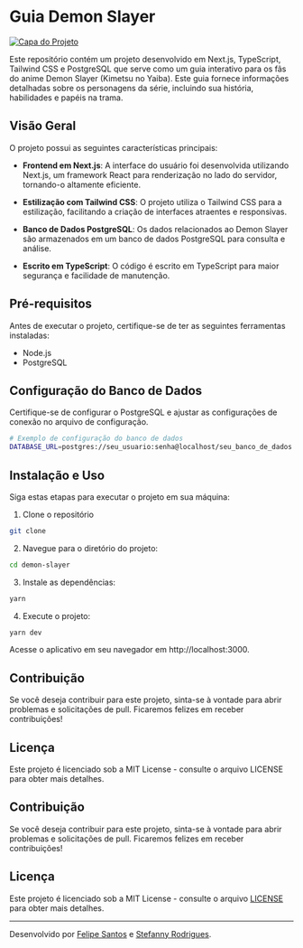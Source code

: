 # Guia Demon Slayer

[![Capa do Projeto](https://static.wikia.nocookie.net/kimetsu-no-yaiba/images/7/75/Anime_Slide.png)](https://github.com/FelipeSantos92Dev/demon-slayer)

Este repositório contém um projeto desenvolvido em Next.js, TypeScript, Tailwind CSS e PostgreSQL que serve como um guia interativo para os fãs do anime Demon Slayer (Kimetsu no Yaiba). Este guia fornece informações detalhadas sobre os personagens da série, incluindo sua história, habilidades e papéis na trama.

## Visão Geral

O projeto possui as seguintes características principais:

- **Frontend em Next.js**: A interface do usuário foi desenvolvida utilizando Next.js, um framework React para renderização no lado do servidor, tornando-o altamente eficiente.

- **Estilização com Tailwind CSS**: O projeto utiliza o Tailwind CSS para a estilização, facilitando a criação de interfaces atraentes e responsivas.

- **Banco de Dados PostgreSQL**: Os dados relacionados ao Demon Slayer são armazenados em um banco de dados PostgreSQL para consulta e análise.

- **Escrito em TypeScript**: O código é escrito em TypeScript para maior segurança e facilidade de manutenção.

## Pré-requisitos

Antes de executar o projeto, certifique-se de ter as seguintes ferramentas instaladas:

- Node.js
- PostgreSQL

## Configuração do Banco de Dados

Certifique-se de configurar o PostgreSQL e ajustar as configurações de conexão no arquivo de configuração.

```sh
# Exemplo de configuração do banco de dados
DATABASE_URL=postgres://seu_usuario:senha@localhost/seu_banco_de_dados
```

## Instalação e Uso

Siga estas etapas para executar o projeto em sua máquina:

1. Clone o repositório

```sh
git clone
```

2. Navegue para o diretório do projeto:

```sh
cd demon-slayer
```

3. Instale as dependências:

```sh
yarn
```

4. Execute o projeto:

```sh
yarn dev
```

Acesse o aplicativo em seu navegador em http://localhost:3000.

## Contribuição

Se você deseja contribuir para este projeto, sinta-se à vontade para abrir problemas e solicitações de pull. Ficaremos felizes em receber contribuições!

## Licença

Este projeto é licenciado sob a MIT License - consulte o arquivo LICENSE para obter mais detalhes.

## Contribuição

Se você deseja contribuir para este projeto, sinta-se à vontade para abrir problemas e solicitações de pull. Ficaremos felizes em receber contribuições!

## Licença

Este projeto é licenciado sob a MIT License - consulte o arquivo [LICENSE](LICENSE) para obter mais detalhes.

---

Desenvolvido por [Felipe Santos](URL_DO_SEU_SITE) e [Stefanny Rodrigues](URL_DO_SEU_SITE).
